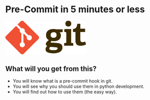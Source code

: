 # Pre-Commit in 5 minutes or less

<img src="./assets/git.png" width="50%"/>

## What will you get from this?

- You will know what is a pre-commit hook in git.
- You will see why you should use them in python development.
- You will find out how to use them (the easy way).
